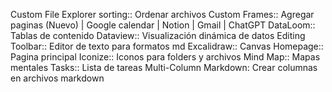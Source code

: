 Custom File Explorer sorting:: Ordenar archivos
Custom Frames:: Agregar paginas (Nuevo)  | Google calendar | Notion | Gmail | ChatGPT
DataLoom:: Tablas de contenido
Dataview:: Visualización dinámica de datos
Editing Toolbar:: Editor de texto para formatos md
Excalidraw:: Canvas
Homepage:: Pagina principal
Iconize:: Iconos para folders y archivos
Mind Map:: Mapas mentales
Tasks:: Lista de tareas
Multi-Column Markdown: Crear columnas en archivos markdown
